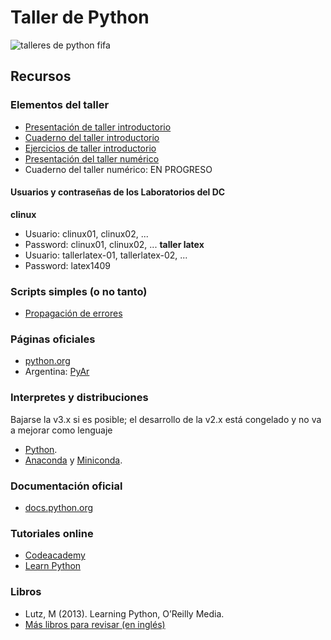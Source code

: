 # Taller de Python

![talleres de python fifa](https://raw.githubusercontent.com/fifabsas/talleresfifabsas/master/python/difusion/logos_python_fifa.png)

## Recursos

### Elementos del taller
 - [Presentación de taller introductorio](https://github.com/fifabsas/talleresfifabsas/blob/master/python/introductorio/presentacion.pdf)
 - [Cuaderno del taller introductorio](https://github.com/fifabsas/talleresfifabsas/blob/master/python/introductorio/introduccion.ipynb)
 - [Ejercicios de taller introductorio](https://github.com/fifabsas/talleresfifabsas/blob/master/python/introductorio/ejercicios.pdf)
 - [Presentación del taller numérico](https://github.com/fifabsas/talleresfifabsas/blob/master/python/numerico/presentacion.pdf)
 - Cuaderno del taller numérico: EN PROGRESO

#### Usuarios y contraseñas de los Laboratorios del DC
**clinux**
- Usuario: clinux01, clinux02, ...
- Password: clinux01, clinux02, ...
**taller latex**
- Usuario: tallerlatex-01, tallerlatex-02, ...
- Password: latex1409

### Scripts simples (o no tanto)
 - [Propagación de errores](http://pastebin.com/WaB8qsQd)

### Páginas oficiales
- [python.org](http://www.python.org)
- Argentina: [PyAr](http://python.org.ar/)

### Interpretes y distribuciones
Bajarse la v3.x si es posible; el desarrollo de la v2.x está congelado y no va a mejorar como lenguaje
- [Python](https://www.python.org/downloads/).
- [Anaconda](http://continuum.io/downloads) y [Miniconda](http://conda.pydata.org/miniconda.html). 

### Documentación oficial
- [docs.python.org](http://docs.python.org)

### Tutoriales online
- [Codeacademy](http://www.codecademy.com/tracks/python) 
- [Learn Python](http://www.learnpython.org/)

### Libros
- Lutz, M (2013). Learning Python, O’Reilly Media.
- [Más libros para revisar (en inglés)](https://wiki.python.org/moin/IntroductoryBooks)
